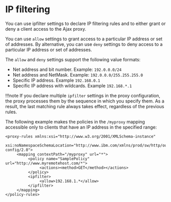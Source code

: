 # IP filtering

You can use ipfilter settings to declare IP filtering rules and to either grant or deny a client access to the Ajax proxy.

You can use `allow` settings to grant access to a particular IP address or set of addresses. By alternative, you can use `deny` settings to deny access to a particular IP address or set of addresses.

The `allow` and `deny` settings support the following value formats:

-   Net address and bit number. Example: `192.0.0.0/24`
-   Net address and NetMask. Example: `192.0.0.0/255.255.255.0`
-   Specific IP address. Example `192.168.0.1`
-   Specific IP address with wildcards. Example `192.168.*.1`

!!!note
     If you declare multiple `ipfilter` settings in the proxy configuration, the proxy processes them by the sequence in which you specify them. As a result, the last matching rule always takes effect, regardless of the previous rules.

The following example makes the policies in the `/myproxy` mapping accessible only to clients that have an IP address in the specified range:

```
<proxy-rules xmlns:xsi="http://www.w3.org/2001/XMLSchema-instance"    
    xsi:noNamespaceSchemaLocation="http://www.ibm.com/xmlns/prod/sw/http/outbound/proxy-config/2.0">
     <mapping contextPath="/myproxy" url="*">
          <policy name="SamplePolicy" url="http://www.myremotehost.com/*">
               <actions><method>GET</method></actions>
          </policy>
          <ipfilter>
               <allow>192.168.1.*</allow>
          </ipfilter>
     </mapping>
</policy-rules>
```


